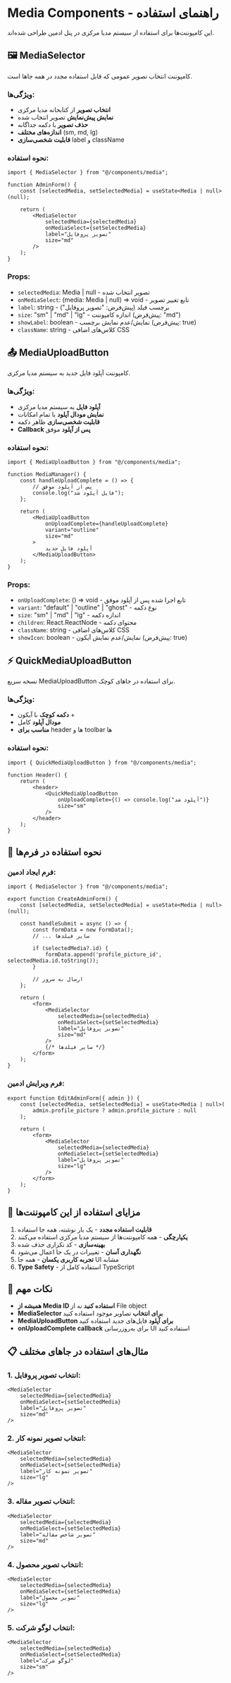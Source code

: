 # Media Components - راهنمای استفاده

این کامپوننت‌ها برای استفاده از سیستم مدیا مرکزی در پنل ادمین طراحی شده‌اند.

## 🖼️ MediaSelector

کامپوننت انتخاب تصویر عمومی که قابل استفاده مجدد در همه جاها است.

### ویژگی‌ها:
- **انتخاب تصویر** از کتابخانه مدیا مرکزی
- **نمایش پیش‌نمایش** تصویر انتخاب شده
- **حذف تصویر** با دکمه جداگانه
- **اندازه‌های مختلف** (sm, md, lg)
- **قابلیت شخصی‌سازی** label و className

### نحوه استفاده:

```tsx
import { MediaSelector } from "@/components/media";

function AdminForm() {
    const [selectedMedia, setSelectedMedia] = useState<Media | null>(null);

    return (
        <MediaSelector
            selectedMedia={selectedMedia}
            onMediaSelect={setSelectedMedia}
            label="تصویر پروفایل"
            size="md"
        />
    );
}
```

### Props:
- `selectedMedia`: Media | null - تصویر انتخاب شده
- `onMediaSelect`: (media: Media | null) => void - تابع تغییر تصویر
- `label`: string - برچسب فیلد (پیش‌فرض: "تصویر پروفایل")
- `size`: "sm" | "md" | "lg" - اندازه کامپوننت (پیش‌فرض: "md")
- `showLabel`: boolean - نمایش/عدم نمایش برچسب (پیش‌فرض: true)
- `className`: string - کلاس‌های اضافی CSS

## 📤 MediaUploadButton

کامپوننت آپلود فایل جدید به سیستم مدیا مرکزی.

### ویژگی‌ها:
- **آپلود فایل** به سیستم مدیا مرکزی
- **نمایش مودال آپلود** با تمام امکانات
- **قابلیت شخصی‌سازی** ظاهر دکمه
- **Callback پس از آپلود** موفق

### نحوه استفاده:

```tsx
import { MediaUploadButton } from "@/components/media";

function MediaManager() {
    const handleUploadComplete = () => {
        // پس از آپلود موفق
        console.log("فایل آپلود شد");
    };

    return (
        <MediaUploadButton
            onUploadComplete={handleUploadComplete}
            variant="outline"
            size="md"
        >
            آپلود فایل جدید
        </MediaUploadButton>
    );
}
```

### Props:
- `onUploadComplete`: () => void - تابع اجرا شده پس از آپلود موفق
- `variant`: "default" | "outline" | "ghost" - نوع دکمه
- `size`: "sm" | "md" | "lg" - اندازه دکمه
- `children`: React.ReactNode - محتوای دکمه
- `className`: string - کلاس‌های اضافی CSS
- `showIcon`: boolean - نمایش/عدم نمایش آیکون (پیش‌فرض: true)

## ⚡ QuickMediaUploadButton

نسخه سریع MediaUploadButton برای استفاده در جاهای کوچک.

### ویژگی‌ها:
- **دکمه کوچک** با آیکون + 
- **مودال آپلود** کامل
- **مناسب برای** header ها و toolbar ها

### نحوه استفاده:

```tsx
import { QuickMediaUploadButton } from "@/components/media";

function Header() {
    return (
        <header>
            <QuickMediaUploadButton
                onUploadComplete={() => console.log("آپلود شد")}
                size="sm"
            />
        </header>
    );
}
```

## 🔧 نحوه استفاده در فرم‌ها

### فرم ایجاد ادمین:
```tsx
import { MediaSelector } from "@/components/media";

export function CreateAdminForm() {
    const [selectedMedia, setSelectedMedia] = useState<Media | null>(null);

    const handleSubmit = async () => {
        const formData = new FormData();
        // ... سایر فیلدها
        
        if (selectedMedia?.id) {
            formData.append('profile_picture_id', selectedMedia.id.toString());
        }
        
        // ارسال به سرور
    };

    return (
        <form>
            <MediaSelector
                selectedMedia={selectedMedia}
                onMediaSelect={setSelectedMedia}
                label="تصویر پروفایل"
                size="md"
            />
            {/* سایر فیلدها */}
        </form>
    );
}
```

### فرم ویرایش ادمین:
```tsx
export function EditAdminForm({ admin }) {
    const [selectedMedia, setSelectedMedia] = useState<Media | null>(
        admin.profile_picture ? admin.profile_picture : null
    );

    return (
        <form>
            <MediaSelector
                selectedMedia={selectedMedia}
                onMediaSelect={setSelectedMedia}
                label="تصویر پروفایل"
                size="lg"
            />
        </form>
    );
}
```

## 🎯 مزایای استفاده از این کامپوننت‌ها

1. **قابلیت استفاده مجدد** - یک بار نوشته، همه جا استفاده
2. **یکپارچگی** - همه کامپوننت‌ها از سیستم مدیا مرکزی استفاده می‌کنند
3. **بهینه‌سازی** - کد تکراری حذف شده
4. **نگهداری آسان** - تغییرات در یک جا اعمال می‌شود
5. **تجربه کاربری یکسان** - همه جا UI مشابه
6. **Type Safety** - استفاده کامل از TypeScript

## 🚀 نکات مهم

- **همیشه از Media ID استفاده کنید** نه از File object
- **MediaSelector برای انتخاب** تصاویر موجود استفاده کنید
- **MediaUploadButton برای آپلود** فایل‌های جدید استفاده کنید
- **onUploadComplete callback** برای به‌روزرسانی UI استفاده کنید

## 📋 مثال‌های استفاده در جاهای مختلف

### 1. انتخاب تصویر پروفایل:
```tsx
<MediaSelector
    selectedMedia={selectedMedia}
    onMediaSelect={setSelectedMedia}
    label="تصویر پروفایل"
    size="md"
/>
```

### 2. انتخاب تصویر نمونه کار:
```tsx
<MediaSelector
    selectedMedia={selectedMedia}
    onMediaSelect={setSelectedMedia}
    label="تصویر نمونه کار"
    size="lg"
/>
```

### 3. انتخاب تصویر مقاله:
```tsx
<MediaSelector
    selectedMedia={selectedMedia}
    onMediaSelect={setSelectedMedia}
    label="تصویر شاخص مقاله"
    size="md"
/>
```

### 4. انتخاب تصویر محصول:
```tsx
<MediaSelector
    selectedMedia={selectedMedia}
    onMediaSelect={setSelectedMedia}
    label="تصویر محصول"
    size="lg"
/>
```

### 5. انتخاب لوگو شرکت:
```tsx
<MediaSelector
    selectedMedia={selectedMedia}
    onMediaSelect={setSelectedMedia}
    label="لوگو شرکت"
    size="sm"
/>
```
